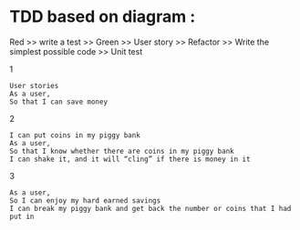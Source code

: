 # TDD based on diagram :

Red >> write a test >> Green >> User story >> Refactor >> Write the simplest possible code >> Unit test

1
```
User stories
As a user,
So that I can save money
```
2
```
I can put coins in my piggy bank
As a user,
So that I know whether there are coins in my piggy bank
I can shake it, and it will “cling” if there is money in it
```
3
```
As a user,
So I can enjoy my hard earned savings
I can break my piggy bank and get back the number or coins that I had put in
```
